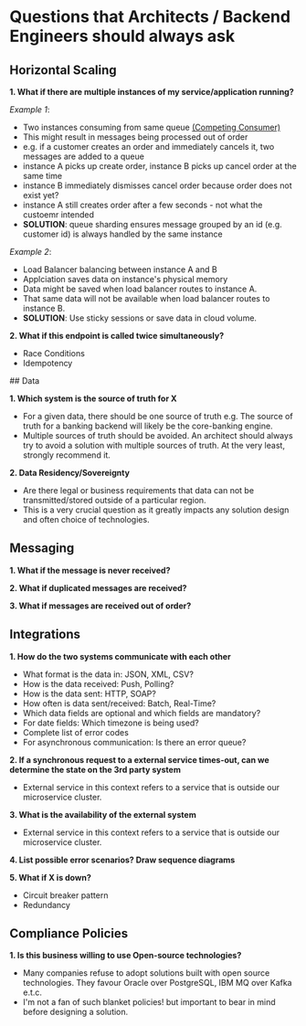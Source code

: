 # Questions that Architects / Backend Engineers should always ask

## Horizontal Scaling

**1. What if there are multiple instances of my service/application running?**

_Example 1_:

- Two instances consuming from same queue [(Competing Consumer)](https://docs.microsoft.com/en-us/azure/architecture/patterns/competing-consumers)
- This might result in messages being processed out of order
- e.g. if a customer creates an order and immediately cancels it, two messages are added to a queue
- instance A picks up create order, instance B picks up cancel order at the same time
- instance B immediately dismisses cancel order because order does not exist yet?
- instance A still creates order after a few seconds - not what the custoemr intended
- **SOLUTION**: queue sharding ensures message grouped by an id (e.g. customer id) is always handled by the same instance

_Example 2_:

- Load Balancer balancing between instance A and B
- Applciation saves data on instance's physical memory
- Data might be saved when load balancer routes to instance A.
- That same data will not be available when load balancer routes to instance B.
- **SOLUTION**: Use sticky sessions or save data in cloud volume.

**2. What if this endpoint is called twice simultaneously?**

- Race Conditions
- Idempotency

## Data

**1.  Which system is the source of truth for X** 

- For a given data, there should be one source of truth e.g. The source of truth for a banking backend will likely be the core-banking engine.
- Multiple sources of truth should be avoided. An architect should always try to avoid a solution with multiple sources of truth. At the very least, strongly recommend it.

**2. Data Residency/Sovereignty**

- Are there legal or business requirements that data can not be transmitted/stored outside of a particular region.
- This is a very crucial question as it greatly impacts any solution design and often choice of technologies.

## Messaging

**1. What if the message is never received?**

**2. What if duplicated messages are received?**

**3. What if messages are received out of order?**

## Integrations

**1. How do the two systems communicate with each other**

- What format is the data in: JSON, XML, CSV?
- How is the data received: Push, Polling?
- How is the data sent: HTTP, SOAP?
- How often is data sent/received: Batch, Real-Time?
- Which data fields are optional and which fields are mandatory?
- For date fields: Which timezone is being used?
- Complete list of error codes
- For asynchronous communication: Is there an error queue?

**2. If a synchronous request to a external service times-out, can we determine the state on the 3rd party system**

- External service in this context refers to a service that is outside our microservice cluster.

**3. What is the availability of the external system**

- External service in this context refers to a service that is outside our microservice cluster.

**4. List possible error scenarios? Draw sequence diagrams**

**5. What if X is down?**

- Circuit breaker pattern
- Redundancy

## Compliance Policies

**1. Is this business willing to use Open-source technologies?**

- Many companies refuse to adopt solutions built with open source technologies. They favour Oracle over PostgreSQL, IBM MQ over Kafka e.t.c. 
- I'm not a fan of such blanket policies! but important to bear in mind before designing a solution.